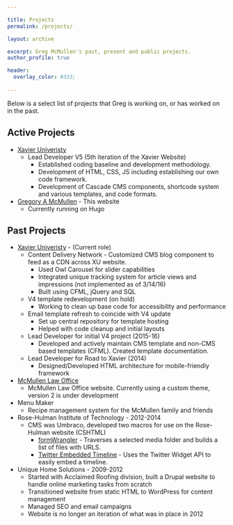 ```yaml
---

title: Projects
permalink: /projects/

layout: archive

excerpt: Greg McMullen's past, present and public projects.
author_profile: true

header: 
  overlay_color: #333;
  
---
```


Below is a select list of projects that Greg is working on, or has worked on in the past.

## Active Projects

* [Xavier Univeristy](http://www.xavier.edu)
  * Lead Developer V5 (5th iteration of the Xavier Website)
    - Established coding baseline and development methodology.
    - Development of HTML, CSS, JS including establishing our own code framework.
    - Development of Cascade CMS components, shortcode system and various templates, and code formats.
* [Gregory A McMullen](http://gregoryamcmullen.com) - This website
  * Currently running on Hugo

## Past Projects

* [Xavier Univeristy](https://www.xavier.edu) - (Current role)
  * Content Delivery Network - Customized CMS blog component to feed as a CDN across XU website.
    - Used Owl Carousel for slider capabilities
    - Integrated unique tracking system for article views and impressions (not implemented as of 3/14/16)
    - Built using CFML, jQuery and SQL
  * V4 template redevelopment (on hold)
  	- Working to clean up base code for accessibility and performance
  * Email template refresh to coincide with V4 update
    - Set up central repository for template hosting
    - Helped with code cleanup and initial layouts
  * Lead Developer for initial V4 project (2015-16)
    - Developed and actively maintain CMS template and non-CMS based templates (CFML). Created template documentation.
  * Lead Developer for Road to Xavier (2014)
    - Designed/Developed HTML architecture for mobile-friendly framework
* [McMullen Law Office](http://www.mcmullenlaw.com)
  * McMullen Law Office website. Currently using a custom theme, version 2 is under development
* Menu Maker
  * Recipe management system for the McMullen family and friends
* Rose-Hulman Institute of Technology - 2012-2014
  * CMS was Umbraco, developed two macros for use on the Rose-Hulman website (CSHTML)
    - [formWrangler](https://our.umbraco.org/projects/collaboration/form-wrangler/) - Traverses a selected media folder and builds a list of files with URLS.
    - [Twitter Embedded Timeline](https://our.umbraco.org/projects/website-utilities/twitter-embedded-timeline/) - Uses the Twitter Widget API to easily embed a timeline.
* Unique Home Solutions - 2009-2012
  * Started with Acclaimed Roofing division, built a Drupal website to handle online marketing tasks from scratch
  * Transitioned website from static HTML to WordPress for content management
  * Managed SEO and email campaigns
  * Website is no longer an iteration of what was in place in 2012